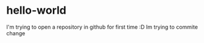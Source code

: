 # hello-world
I'm trying to open a repository in github for first time :D 
Im trying to commite change
